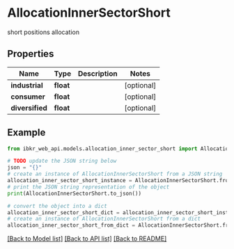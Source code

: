 # AllocationInnerSectorShort

short positions allocation

## Properties

Name | Type | Description | Notes
------------ | ------------- | ------------- | -------------
**industrial** | **float** |  | [optional] 
**consumer** | **float** |  | [optional] 
**diversified** | **float** |  | [optional] 

## Example

```python
from ibkr_web_api.models.allocation_inner_sector_short import AllocationInnerSectorShort

# TODO update the JSON string below
json = "{}"
# create an instance of AllocationInnerSectorShort from a JSON string
allocation_inner_sector_short_instance = AllocationInnerSectorShort.from_json(json)
# print the JSON string representation of the object
print(AllocationInnerSectorShort.to_json())

# convert the object into a dict
allocation_inner_sector_short_dict = allocation_inner_sector_short_instance.to_dict()
# create an instance of AllocationInnerSectorShort from a dict
allocation_inner_sector_short_from_dict = AllocationInnerSectorShort.from_dict(allocation_inner_sector_short_dict)
```
[[Back to Model list]](../README.md#documentation-for-models) [[Back to API list]](../README.md#documentation-for-api-endpoints) [[Back to README]](../README.md)


